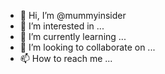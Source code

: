 - 👋 Hi, I’m @mummyinsider
- 👀 I’m interested in ...
- 🌱 I’m currently learning ...
- 💞️ I’m looking to collaborate on ...
- 📫 How to reach me ...

<!---
mummyinsider/mummyinsider is a ✨ special ✨ repository because its `README.md` (this file) appears on your GitHub profile.
You can click the Preview link to take a look at your changes.
--->
